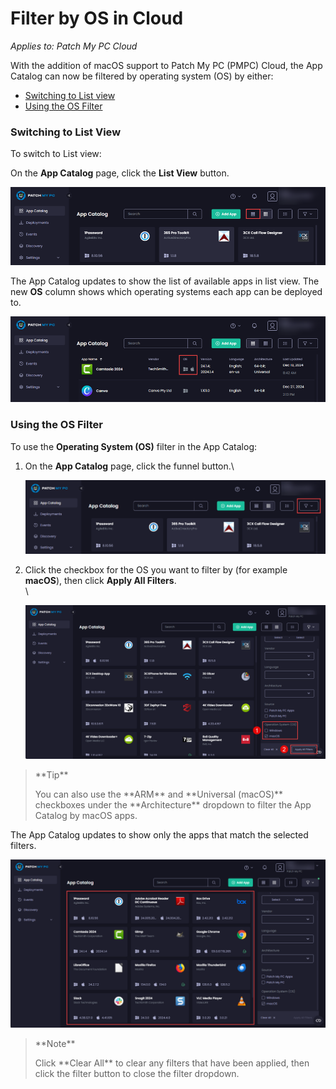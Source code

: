 # Filter by OS in Cloud

_Applies to: Patch My PC Cloud_

With the addition of macOS support to Patch My PC (PMPC) Cloud, the App Catalog can now be filtered by operating system (OS) by either:

* [Switching to List view](filter-by-os-in-cloud.md#switching-to-list-view)
* [Using the OS Filter](filter-by-os-in-cloud.md#using-the-os-filter)

### Switching to List View

To switch to List view:

On the **App Catalog** page, click the **List View** button.

![Clicking the "List View" button](/_images/image-(2279).png "Clicking the “List View” button")

The App Catalog updates to show the list of available apps in list view. The new **OS** column shows which operating systems each app can be deployed to.

![New "OS" column shows which operating systems each app can be deployed to](/_images/image-(2280).png "New “OS” column shows which operating systems each app can be deployed to")

### Using the OS Filter

To use the **Operating System (OS)** filter in the App Catalog:

1.  On the **App Catalog** page, click the funnel button.\


    ![Clicking the funnel button.](/_images/image-(2281).png "Clicking the funnel button.")


2.  Click the checkbox for the OS you want to filter by (for example **macOS**), then click **Apply All Filters**.\
    \


    ![Checking the relevant checkbox for the OS you want to filter by then clicking "Apply All Filters"](/_images/image-(289).png "Checking the relevant checkbox for the OS you want to filter by then clicking “Apply All Filters”")

<blockquote class="wp-block-quote">
<p>**Tip**</p>
<p>You can also use the **ARM** and **Universal (macOS)** checkboxes under the **Architecture** dropdown to filter the App Catalog by macOS apps.</p>
</blockquote>

The App Catalog updates to show only the apps that match the selected filters.

![App Catalog updating to show only the apps that match the selected filters.](/_images/image-(290).png "App Catalog updating to show only the apps that match the selected filters.")

<blockquote class="wp-block-quote">
<p>**Note**</p>
<p>Click **Clear All** to clear any filters that have been applied, then click the filter button to close the filter dropdown.</p>
</blockquote>
